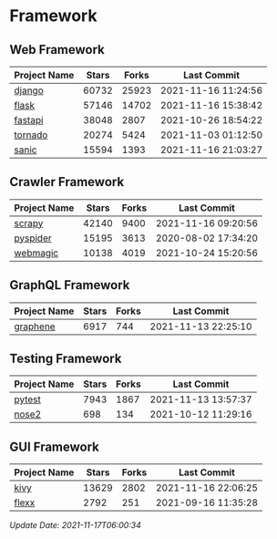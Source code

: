# Framework

## Web Framework
| Project Name | Stars | Forks | Last Commit |
| ------------ | ----- | ----- | ----------- |
| [django](https://github.com/django/django) | 60732 | 25923 | 2021-11-16 11:24:56 |
| [flask](https://github.com/pallets/flask) | 57146 | 14702 | 2021-11-16 15:38:42 |
| [fastapi](https://github.com/tiangolo/fastapi) | 38048 | 2807 | 2021-10-26 18:54:22 |
| [tornado](https://github.com/tornadoweb/tornado) | 20274 | 5424 | 2021-11-03 01:12:50 |
| [sanic](https://github.com/sanic-org/sanic) | 15594 | 1393 | 2021-11-16 21:03:27 |

## Crawler Framework
| Project Name | Stars | Forks | Last Commit |
| ------------ | ----- | ----- | ----------- |
| [scrapy](https://github.com/scrapy/scrapy) | 42140 | 9400 | 2021-11-16 09:20:56 |
| [pyspider](https://github.com/binux/pyspider) | 15195 | 3613 | 2020-08-02 17:34:20 |
| [webmagic](https://github.com/code4craft/webmagic) | 10138 | 4019 | 2021-10-24 15:20:56 |

## GraphQL Framework
| Project Name | Stars | Forks | Last Commit |
| ------------ | ----- | ----- | ----------- |
| [graphene](https://github.com/graphql-python/graphene) | 6917 | 744 | 2021-11-13 22:25:10 |

## Testing Framework
| Project Name | Stars | Forks | Last Commit |
| ------------ | ----- | ----- | ----------- |
| [pytest](https://github.com/pytest-dev/pytest) | 7943 | 1867 | 2021-11-13 13:57:37 |
| [nose2](https://github.com/nose-devs/nose2) | 698 | 134 | 2021-10-12 11:29:16 |

## GUI Framework
| Project Name | Stars | Forks | Last Commit |
| ------------ | ----- | ----- | ----------- |
| [kivy](https://github.com/kivy/kivy) | 13629 | 2802 | 2021-11-16 22:06:25 |
| [flexx](https://github.com/flexxui/flexx) | 2792 | 251 | 2021-09-16 11:35:28 |

*Update Date: 2021-11-17T06:00:34*